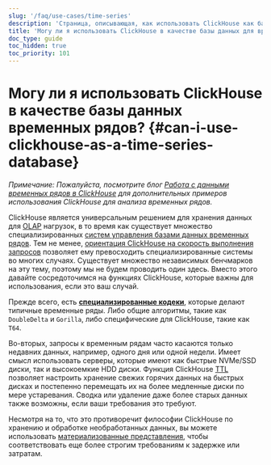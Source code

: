 ```yaml
---
slug: '/faq/use-cases/time-series'
description: 'Страница, описывающая, как использовать ClickHouse как базу данных'
title: 'Могу ли я использовать ClickHouse в качестве базы данных для временных рядов?'
doc_type: guide
toc_hidden: true
toc_priority: 101
---
```

# Могу ли я использовать ClickHouse в качестве базы данных временных рядов? {#can-i-use-clickhouse-as-a-time-series-database}

_Примечание: Пожалуйста, посмотрите блог [Работа с данными временных рядов в ClickHouse](https://clickhouse.com/blog/working-with-time-series-data-and-functions-ClickHouse) для дополнительных примеров использования ClickHouse для анализа временных рядов._

ClickHouse является универсальным решением для хранения данных для [OLAP](../../faq/general/olap.md) нагрузок, в то время как существует множество специализированных [систем управления базами данных временных рядов](https://clickhouse.com/engineering-resources/what-is-time-series-database). Тем не менее, [ориентация ClickHouse на скорость выполнения запросов](../../concepts/why-clickhouse-is-so-fast.mdx) позволяет ему превосходить специализированные системы во многих случаях. Существует множество независимых бенчмарков на эту тему, поэтому мы не будем проводить один здесь. Вместо этого давайте сосредоточимся на функциях ClickHouse, которые важны для использования, если это ваш случай.

Прежде всего, есть **[специализированные кодеки](../../sql-reference/statements/create/table.md#specialized-codecs)**, которые делают типичные временные ряды. Либо общие алгоритмы, такие как `DoubleDelta` и `Gorilla`, либо специфические для ClickHouse, такие как `T64`.

Во-вторых, запросы к временным рядам часто касаются только недавних данных, например, одного дня или одной недели. Имеет смысл использовать серверы, которые имеют как быстрые NVMe/SSD диски, так и высокоемкие HDD диски. Функция ClickHouse [TTL](/engines/table-engines/mergetree-family/mergetree#table_engine-mergetree-ttl) позволяет настроить хранение свежих горячих данных на быстрых дисках и постепенно перемещать их на более медленные диски по мере устаревания. Сводка или удаление даже более старых данных также возможны, если ваши требования это требуют.

Несмотря на то, что это противоречит философии ClickHouse по хранению и обработке необработанных данных, вы можете использовать [материализованные представления](../../sql-reference/statements/create/view.md), чтобы соответствовать еще более строгим требованиям к задержке или затратам.